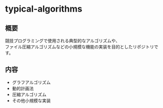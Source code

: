 # typical-algorithms

## 概要
競技プログラミングで使用される典型的なアルゴリズムや、  
ファイル圧縮アルゴリズムなどの小規模な機能の実装を目的としたリポジトリです。

## 内容
- グラフアルゴリズム
- 動的計画法
- 圧縮アルゴリズム
- その他小規模な実装
